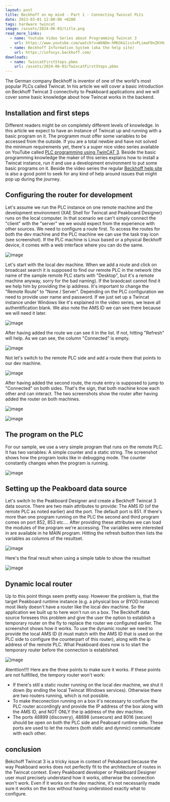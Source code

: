 ```yaml
---
layout: post
title: Beckhoff on my mind - Part 1 - Connecting Twincat PLCs
date: 2023-03-01 12:00:00 +0200
tags: hardware twincat
image: /assets/2024-06-03/title.png
read_more_links:
  - name: Youtube Video Series about Programming Twincat 3
    url: https://www.youtube.com/watch?v=WkNOm-hMH3k&list=PLimaF0nZKYHz3I3kFP4myaAYjmYk1SowO&ab_channel=JakobSagatowski
  - name: Beckhoff Information System (aka the help site)
    url: https://infosys.beckhoff.com/
downloads:
  - name: TwincatFirstSteps.pbmx
    url: /assets/2024-06-03/TwincatFirstSteps.pbmx
---
```

The German company Beckhoff is inventor of one of the world's most popular PLCs called Twincat. In his article we will cover a basic introduction on Beckhoff Twincat 3 connectivity to Peakboard applications and we will cover some basic knowledge about how Twincat works in the backend. 

## Installation and first steps

Different readers might be on completely different levels of knowledge. In this article we expect to have an instance of Twincat up and running with a basic program on it. The programm must offer some variables to be accessed from the outside.
If you are a total newbie and have not solved the minimum requirements yet, there's a super nice video series available on YouTube called [PLC programming using TwinCAT 3](https://www.youtube.com/watch?v=WkNOm-hMH3k&list=PLimaF0nZKYHz3I3kFP4myaAYjmYk1SowO&ab_channel=JakobSagatowski). Beside the basic programming knowledge the maker of this series explains how to install a Twincat instance, run it and use a development environment to put some basic programs on it. 
Beside the video series the regular [Beckhoff help site](https://infosys.beckhoff.com/) is also a good point to seek for any kind of help around issues that might pop up during the journey.

## Configuring the router for development

Let's assume we run the PLC instance on one remote machine and the development environment (XAE Shell for Twincat and Peakboard Designer) runs on the local computer. In that scenario we can't simply connect the "client" with the "server" we we would expect from the experience with other sources. We need to configure a route first. To access the routes for both the dev machine and the PLC machine we can use the task tray icon (see screenshot). If the PLC machine is Linux based or a physical Beckhoff device, it comes with a web interface where you can do the same.

![image](/assets/2024-06-03/010.png)

Let's start with the local dev machine. When we add a route and click on broadcast search it is supposed to find our remote PLC in the network (the name of the sample remote PLC starts with "Desktop", but it's a remote machine anyway, sorry for the bad naming). If the braodcast cannot find it we help him by providing the ip address. It's important to change the "Remote Route" to "None / Server". Depending on the PLC configuration we need to provide user name and password. If we just set up a Twincat instance under Windows like it's explained in the video series, we leave all authentification blank. We also note the AMS ID we can see there because we will need it later.

![image](/assets/2024-06-03/020.png)

After having added the route we can see it in the list. If not, hitting "Refresh" will help. As we can see, the column "Connected" is empty.

![image](/assets/2024-06-03/021.png)

Not let's switch to the remote PLC side and add a route there that points to our dev machine.

![image](/assets/2024-06-03/030.png)

After having added the second route, the route entry is supposed to jump to "Connected" on both sides. That's the sign, that both machine know each other and can interact. The two screenshots show the router after having added the router on both machines.

![image](/assets/2024-06-03/031.png)

![image](/assets/2024-06-03/040.png)

## The program on the PLC

For our sample, we use a very simple program that runs on the remote PLC. It has two variables: A simple counter and a static string. The screenshot shows how the program looks like in debugging mode. The counter constantly changes when the program is running.

![image](/assets/2024-06-03/050.gif)

## Setting up the Peakboard data source

Let's switch to the Peakboard Designer and create a Beckhoff Twincat 3 data source. There are two main attributes to provide: The AMS ID (of the remote PLC as noted earlier) and the port. The default port is 851. If there's more than one program running on the PLC the second and third program comes on port 852, 853 etc....
After providing these attributes we can load the modules of the program we're accessing. The variables were interested in are available in he MAIN program. Hitting the refresh button then lists the variables as columns of the resultset. 

![image](/assets/2024-06-03/060.png)

Here's the final result when using a simple table to show the resultset

![image](/assets/2024-06-03/061.gif)

## Dynamic local router

Up to this point things seem pretty easy. However the problem is, that the target Peakboard runtime instance (e.g. a physical box or BYOD instance) most likely doesn't have a router like the local dev machine. So the application we built up to here won't run on a box. The Beckhoff data source foresees this problem and give the user the option to establish a temporary router on the fly to replace the router we configured earlier.
The screenshot shows how it works. To use the dynamic router we need to provide the local AMS ID (it must match with the AMS ID that is used on the PLC side to configure the counterpart of this router), along with the ip address of the remote PLC.
What Peakboard does now is to start the temporary router before the connection is established. 

![image](/assets/2024-06-03/070.png)

Atenttion!!!!
Here are the three points to make sure it works. If these points are not fullfilled, the tempory router won't work:

* If there's still a static router running on the local dev machine, we shut it down (by ending the local Twincat Windows services). Otherwise there are two routers running, which is not possible.
* To make theconection running on a box it's necessary to confiure the PLC router accordingly and provide the IP address of the box along with the AMS ID, and NOT ONLY the ip address of the dev machine.
* The ports 48899 (discovery), 48898 (unsecure) and 8016 (secure) should be open on both the PLC side and Peaboard runtime side. These ports are used to let the routers (both static and dynmic) communicate with each other.

## conclusion

Bekchoff Twincat 3 is a tricky issue in context of Pekaboard because the way Peakboard works does not perfectly fit to the architecture of routes in the Twincat context. Every Peakboard developer or Peakboard Designer user must precisely understand how it works, otherwise the connection won't work. Even if it works on the dev machine, it's not necessarily made sure it works on the box without having understood exactly what to configure.

